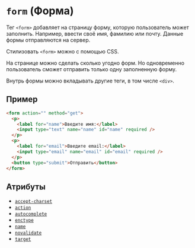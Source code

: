 # `form` (Форма)

Тег `<form>` добавляет на страницу форму, которую пользователь может заполнить. Например, ввести своё имя, фамилию или почту. Данные формы отправляются на сервер.

Стилизовать `<form>` можно с помощью CSS.

На странице можно сделать сколько угодно форм. Но одновременно пользователь сможет отправить только одну заполненную форму.

Внутрь формы можно вкладывать другие теги, в том числе `<div>`.

## Пример

```html
<form action="" method="get">
  <p>
    <label for="name">Введите имя:</label>
    <input type="text" name="name" id="name" required />
  </p>
  <p>
    <label for="email">Введите email:</label>
    <input type="email" name="email" id="email" required />
  </p>
  <button type="submit">Отправить</button>
</form>
```

## Атрибуты

- [`accept-charset`](<../ATTRIBUTES FORM/accept-charset (КОДИРОВКА ФОРМЫ).md>)
- [`action`](<../ATTRIBUTES FORM/action (ОБРАБОТЧИК ФОРМЫ).md>)
- [`autocomplete`](<../ATTRIBUTES FORM/autocomplete (АВТОЗАПОЛНЕНИЕ).md>)
- [`enctype`](<../ATTRIBUTES FORM/enctype (ТИП ШИФРОВАНИЯ ДАННЫХ).md>)
- [`name`](<../ATTRIBUTES FORM/name (ИМЯ ПОЛЯ).md>)
- [`novalidate`](<../ATTRIBUTES FORM/novalidate (ОТКЛЮЧАЕТ ВАЛИДАЦИЮ).md>)
- [`target`](<../ATTRIBUTES FORM/target (ОТОБРАЖЕНИЕ ПОСЛЕ SUBMIT).md>)
